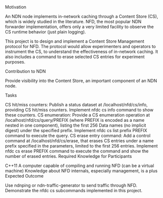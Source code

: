 Motivation

An NDN node implements in-network caching through a Content Store (CS), which is widely studied in the literature. NFD, the most popular NDN forwarder implementation, offers only a very limited facility to observe the CS runtime behavior (just plain logging).

This project is to design and implement a Content Store Management protocol for NFD. The protocol would allow experimenters and operators to instrument the CS, to understand the effectiveness of in-network caching. It also includes a command to erase selected CS entries for experiment purposes.

Contribution to NDN

Provide visibility into the Content Store, an important component of an NDN node.

Tasks

CS hit/miss counters: Publish a status dataset at /localhost/nfd/cs/info, providing CS hit/miss counters. Implement nfdc cs info command to show these counters.
CS enumeration: Provide a CS enumeration operation at /localhost/nfd/cs/query/PREFIX (where PREFIX is encoded as a name nested in one component), listing the first 256 Data names (no implicit digest) under the specified prefix. Implement nfdc cs list prefix PREFIX command to execute the query.
CS erase entry command: Add a control command at /localhost/nfd/cs/erase, that erases CS entries under a name prefix specified in the parameters, limited to the first 256 entries. Implement nfdc cs erase PREFIX command to execute the command and show the number of erased entries.
Required Knowledge for Participants

C++11
A computer capable of compiling and running NFD (can be a virtual machine)
Knowledge about NFD internals, especially management, is a plus
Expected Outcome

Use ndnping or ndn-traffic-generator to send traffic through NFD. Demonstrate the nfdc cs subcommands implemented in this project.
